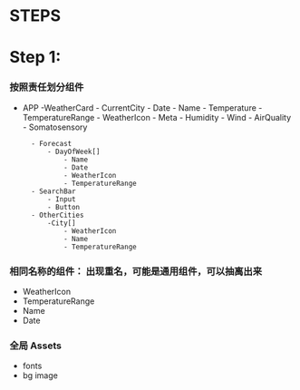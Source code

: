 # STEPS

# Step 1: 

### 按照责任划分组件

- APP
    -WeatherCard
        - CurrentCity
        - Date
        - Name
        - Temperature
        - TemperatureRange
        - WeatherIcon
        - Meta
            - Humidity
            - Wind
            - AirQuality
            - Somatosensory

        - Forecast
            - DayOfWeek[]
                - Name
                - Date
                - WeatherIcon
                - TemperatureRange
        - SearchBar
            - Input
            - Button
        - OtherCities
            -City[]
                - WeatherIcon
                - Name
                - TemperatureRange

### 相同名称的组件： 出现重名，可能是通用组件，可以抽离出来
- WeatherIcon
- TemperatureRange
- Name
- Date

### 全局 Assets
- fonts
- bg image